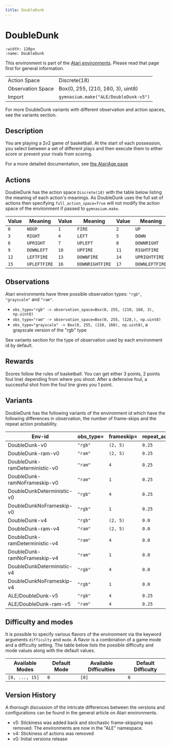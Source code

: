 ```yaml
---
title: DoubleDunk
---
```


# DoubleDunk

```{figure} ../../_static/videos/atari/double_dunk.gif
:width: 120px
:name: DoubleDunk
```

This environment is part of the <a href='..'>Atari environments</a>. Please read that page first for general information.

|   |   |
|---|---|
| Action Space | Discrete(18) |
| Observation Space | Box(0, 255, (210, 160, 3), uint8) |
| Import | `gymnasium.make("ALE/DoubleDunk-v5")` |

For more DoubleDunk variants with different observation and action spaces, see the variants section.

## Description

You are playing a 2v2 game of basketball. At the start of each possession, you select between a set of different plays and then execute them to either score or prevent your rivals from scoring.

For a more detailed documentation, see [the AtariAge page](https://atariage.com/manual_html_page.php?SoftwareLabelID=153)

## Actions

DoubleDunk has the action space `Discrete(18)` with the table below listing the meaning of each action's meanings.
As DoubleDunk uses the full set of actions then specifying `full_action_space=True` will not modify the action space of the environment if passed to `gymnasium.make`.

| Value   | Meaning      | Value   | Meaning         | Value   | Meaning        |
|---------|--------------|---------|-----------------|---------|----------------|
| `0`     | `NOOP`       | `1`     | `FIRE`          | `2`     | `UP`           |
| `3`     | `RIGHT`      | `4`     | `LEFT`          | `5`     | `DOWN`         |
| `6`     | `UPRIGHT`    | `7`     | `UPLEFT`        | `8`     | `DOWNRIGHT`    |
| `9`     | `DOWNLEFT`   | `10`    | `UPFIRE`        | `11`    | `RIGHTFIRE`    |
| `12`    | `LEFTFIRE`   | `13`    | `DOWNFIRE`      | `14`    | `UPRIGHTFIRE`  |
| `15`    | `UPLEFTFIRE` | `16`    | `DOWNRIGHTFIRE` | `17`    | `DOWNLEFTFIRE` |

## Observations

Atari environments have three possible observation types: `"rgb"`, `"grayscale"` and `"ram"`.

- `obs_type="rgb" -> observation_space=Box(0, 255, (210, 160, 3), np.uint8)`
- `obs_type="ram" -> observation_space=Box(0, 255, (128,), np.uint8)`
- `obs_type="grayscale" -> Box(0, 255, (210, 160), np.uint8)`, a grayscale version of the "rgb" type

See variants section for the type of observation used by each environment id by default.

## Rewards
Scores follow the rules of basketball. You can get either 3 points, 2 points foul line) depending from where you shoot. After a defensive foul, a successful shot from the foul line gives you 1 point.

## Variants

DoubleDunk has the following variants of the environment id which have the following differences in observation,
the number of frame-skips and the repeat action probability.

| Env-id                         | obs_type=   | frameskip=   | repeat_action_probability=   |
|--------------------------------|-------------|--------------|------------------------------|
| DoubleDunk-v0                  | `"rgb"`     | `(2, 5)`     | `0.25`                       |
| DoubleDunk-ram-v0              | `"ram"`     | `(2, 5)`     | `0.25`                       |
| DoubleDunk-ramDeterministic-v0 | `"ram"`     | `4`          | `0.25`                       |
| DoubleDunk-ramNoFrameskip-v0   | `"ram"`     | `1`          | `0.25`                       |
| DoubleDunkDeterministic-v0     | `"rgb"`     | `4`          | `0.25`                       |
| DoubleDunkNoFrameskip-v0       | `"rgb"`     | `1`          | `0.25`                       |
| DoubleDunk-v4                  | `"rgb"`     | `(2, 5)`     | `0.0`                        |
| DoubleDunk-ram-v4              | `"ram"`     | `(2, 5)`     | `0.0`                        |
| DoubleDunk-ramDeterministic-v4 | `"ram"`     | `4`          | `0.0`                        |
| DoubleDunk-ramNoFrameskip-v4   | `"ram"`     | `1`          | `0.0`                        |
| DoubleDunkDeterministic-v4     | `"rgb"`     | `4`          | `0.0`                        |
| DoubleDunkNoFrameskip-v4       | `"rgb"`     | `1`          | `0.0`                        |
| ALE/DoubleDunk-v5              | `"rgb"`     | `4`          | `0.25`                       |
| ALE/DoubleDunk-ram-v5          | `"ram"`     | `4`          | `0.25`                       |

## Difficulty and modes

It is possible to specify various flavors of the environment via the keyword arguments `difficulty` and `mode`.
A flavor is a combination of a game mode and a difficulty setting. The table below lists the possible difficulty and mode values
along with the default values.

| Available Modes   | Default Mode   | Available Difficulties   | Default Difficulty   |
|-------------------|----------------|--------------------------|----------------------|
| `[0, ..., 15]`    | `0`            | `[0]`                    | `0`                  |

## Version History

A thorough discussion of the intricate differences between the versions and configurations can be found in the general article on Atari environments.

* v5: Stickiness was added back and stochastic frame-skipping was removed. The environments are now in the "ALE" namespace.
* v4: Stickiness of actions was removed
* v0: Initial versions release
